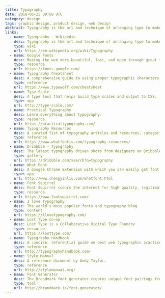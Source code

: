 ```yaml
---
title: Typography
date: 2018-06-25 09:08 UTC
category: design
tags: graphic design, product design, web design
abstract: Typography is the art and technique of arranging type to make written language legible, readable, and appealing when displayed.
links:
  - name: Typography - Wikipedia
    desc: Typography is the art and technique of arranging type to make written language legible, readable, and appealing when displayed.
    type: wiki
    url: https://en.wikipedia.org/wiki/Typography
  - name: Google Fonts
    desc: Making the web more beautiful, fast, and open through great typography.
    type: resource
    url: https://fonts.google.com/
  - name: Typography Cheatsheet
    desc: A comprehensive guide to using proper typographic characters, including correct grammatical usage.
    type: reference
    url: https://www.typewolf.com/cheatsheet
  - name: Type Scale
    desc: A type tool that helps build type scales and output to CSS.
    type: app
    url: http://type-scale.com/
  - name: Practical Typography
    desc: Learn everything about typography.
    type: resource
    url: https://practicaltypography.com/
  - name: Typography Resources
    desc: A curated list of typography articles and resources, categorized.
    type: reference
    url: https://www.whatfontis.com/typography-resources/
  - name: Dribbble - Typography
    desc: The latest typography driven shots from designers on Dribbble.
    type: gallery
    url: https://dribbble.com/search?q=typography
  - name: What Font
    desc: A Google Chrome Extension with which you can easily get font information about the text you are hovering on.
    type: app
    url: http://www.chengyinliu.com/whatfont.html
  - name: Font Squirrel
    desc: Font Squirrel scours the internet for high quality, legitimately free fonts. Download thousands of completely legal, high quality, free fonts.
    type: resource
    url: https://www.fontsquirrel.com/
  - name: I love Typography
    desc: The world's most popular fonts and typography blog
    type: content
    url: https://ilovetypography.com/
  - name: Lost Type Co-op
    desc: Lost Type is a Collaborative Digital Type Foundry
    type: resource
    url: https://losttype.com/
  - name: Typography Handbook
    desc: A concise, referential guide on best web typographic practices.
    type: reference
    url: http://typographyhandbook.com/
  - name: Style Manual
    desc: A reference document by Andy Taylor.
    type: reference
    url: http://stylemanual.org/
  - name: Font Generator
    desc: The Brandmark font generator creates unique font pairings from Google fonts.
    type: tool
    url: http://brandmark.io/font-generator/
---
```

